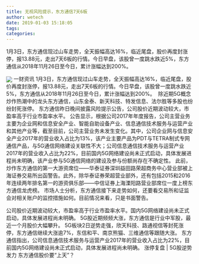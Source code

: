 ```yaml
---
title: 无视风险提示，东方通信7天6板
author: wetech
date: 2019-01-03 15:18:05
tags: 
categories: 
---
```

1月3日，东方通信现过山车走势，全天振幅高达16%，临近尾盘，股价再度封涨停，报13.88元，走出7天6板的行情。今日早盘，该股曾一度跳水跌近5%，东方通信从2018年11月26日至今日，累计涨幅达到200%。 
<!-- more -->
<img align="center" border="0" src="https://imgcdn.yicai.com/uppics/images/2019/01/d9070453892a8843781835296b9a3fa3.jpg" />
一财资讯
1月3日，东方通信现过山车走势，全天振幅高达16%，临近尾盘，股价再度封涨停，报13.88元，走出7天6板的行情。今日早盘，该股曾一度跳水跌近5%，东方通信从2018年11月26日至今日，累计涨幅达到200%。 
除近期5G概念炒作热潮中的龙头东方通信，山东金泰、新天科技、特发信息、法尔胜等多股也纷纷封死涨停。
东方通信昨日晚间披露风险提示公告，公司股价近期波动较大，市盈率高于行业市盈率水平。
公告显示，根据公司2017年年度报告，公司主营业务主要为企业网和信息安全产业、智能自助设备产业、信息通信技术服务与运营产业和其他产业等，截至目前，公司主营业务未发生变化。其中，公司企业网与信息安全产业2017年的营业收入占比为13%，该产业主要产品为PDT与TETRA制式专网通信产品，与5G通信网络建设关联性不大；公司信息通信技术服务与运营产业2017年的营业收入占比为22%，目前国内5G网络建设尚未正式启动，具体发展进程尚未明确，该产业参与5G通信网络的建设及参与份额尚存在不确定性。
此前，炒作东方通信的第一大游资席位——华泰证券深圳益田路荣超商务中心营业部被上海证券交易所出函警告。此外，除华泰证券荣超营业部外，还有包括2015和2016年连续两年排名第一的游资俱乐部——中信证券上海溧阳路营业部席位一度上榜东方通信龙虎榜。
市场人士分析，东方通信接下来走势如何，还要看交易所和证监会对相关账户的监控措施如何。目前情况来看，只是书面警告。
 
 
公司股价近期波动较大，市盈率高于行业市盈率水平。国内5G网络建设尚未正式启动，具体发展进程尚未明确。
5G股近期频频大涨，东方通信是行业中军股，最近一个月股价大幅攀升。
5G板块2日逆势走强，欣天科技、路通视信等封死涨停，东方通信继续大涨逾7%，东信和平、南京熊猫、三维通信等跟随大涨。
东方通信指出，公司信息通信技术服务与运营产业2017年的营业收入占比为22%，目前国内5G网络建设尚未正式启动，具体发展进程尚未明确。
涨停复盘 | 5G股逆势发力 东方通信股价要“上天”？
